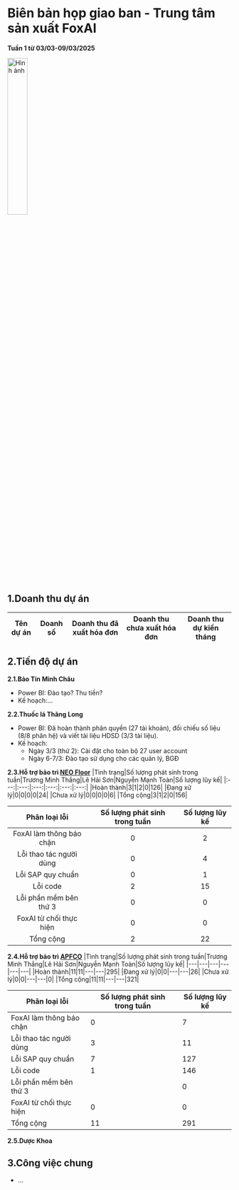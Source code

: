 # Biên bản họp giao ban - Trung tâm sản xuất FoxAI
**Tuần 1 từ 03/03-09/03/2025**

<img src="https://fox.ai.vn/wp-content/uploads/2024/07/Logo_Original-1.png" alt="Hình ảnh" width="30%" />

## 1.Doanh thu dự án

|Tên dự án|Doanh số|Doanh thu đã xuất hóa đơn|Doanh thu chưa xuất hóa đơn|Doanh thu dự kiến tháng|
|---|---|---|---|---|

## 2.Tiến độ dự án
**2.1.Bảo Tín Minh Châu**
- Power BI: Đào tạo? Thu tiền?
- Kế hoạch:...

**2.2.Thuốc lá Thăng Long**
- Power BI: Đã hoàn thành phân quyền (27 tài khoản), đối chiếu số liệu (8/8 phân hệ) và viết tài liệu HDSD (3/3 tài liệu).
- Kế hoạch:
  - Ngày 3/3 (thứ 2): Cài đặt cho toàn bộ 27 user account
  - Ngày 6-7/3: Đào tạo sử dụng cho các quản lý, BGĐ

**2.3.Hỗ trợ bảo trì [NEO Floor](https://docs.google.com/spreadsheets/d/1s1P4OAxUDQQOeRqWrUGddHT2rF48UiNk1ku5Qn2F-0M/edit?gid=0#gid=0)**
|Tình trạng|Số lượng phát sinh trong tuần|Trương Minh Thắng|Lê Hải Sơn|Nguyễn Mạnh Toàn|Số lượng lũy kế|
|:---:|:---:|:---:|:---:|:---:|:---:|
|Hoàn thành|3|1|2|0|126|
|Đang xử lý|0|0|0|0|24|
|Chưa xử lý|0|0|0|0|6|
|Tổng cộng|3|1|2|0|156|

|Phân loại lỗi|Số lượng phát sinh trong tuần|Số lượng lũy kế|
|:---:|:---:|:---:|
|FoxAI làm thông báo chặn|0|2|
|Lỗi thao tác người dùng|0|4|
|Lỗi SAP quy chuẩn|0|1|
|Lỗi code|2|15|
|Lỗi phần mềm bên thứ 3|0|0|
|FoxAI từ chối thực hiện|0|0|
|Tổng cộng|2|22|

**2.4.Hỗ trợ bảo trì [APFCO](https://docs.google.com/spreadsheets/d/1hrzJ8shZMMsz5Ueclong4FIQyl3XdeRd7nUgtvmYEyA/edit?gid=1120222708#gid=1120222708)**
|Tình trạng|Số lượng phát sinh trong tuần|Trương Minh Thắng|Lê Hải Sơn|Nguyễn Mạnh Toàn|Số lượng lũy kế|
|---|---|---|---|---|---|
|Hoàn thành|11|11|---|---|295|
|Đang xử lý|0|0|---|---|26|
|Chưa xử lý|0|0|---|---|0|
|Tổng cộng|11|11|---|---|321|

|Phân loại lỗi|Số lượng phát sinh trong tuần|Số lượng lũy kế|
|---|---|---|
|FoxAI làm thông báo chặn|0|7|
|Lỗi thao tác người dùng|3|11|
|Lỗi SAP quy chuẩn|7|127|
|Lỗi code|1|146|
|Lỗi phần mềm bên thứ 3||0|
|FoxAI từ chối thực hiện|0|0|
|Tổng cộng|11|291|

**2.5.Dược Khoa**

## 3.Công việc chung
- ...
